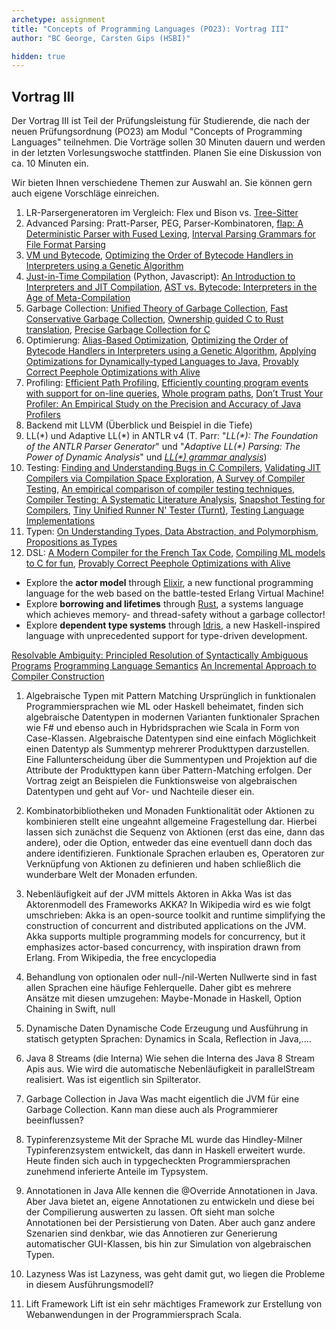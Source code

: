 ```yaml
---
archetype: assignment
title: "Concepts of Programming Languages (PO23): Vortrag III"
author: "BC George, Carsten Gips (HSBI)"

hidden: true
---
```



## Vortrag III

Der Vortrag III ist Teil der Prüfungsleistung für Studierende, die nach der neuen Prüfungsordnung (PO23) am Modul "Concepts of Programming Languages" teilnehmen. Die Vorträge sollen 30 Minuten dauern und werden in der letzten Vorlesungswoche stattfinden. Planen Sie eine Diskussion von ca. 10 Minuten ein.

Wir bieten Ihnen verschiedene Themen zur Auswahl an. Sie können gern auch eigene Vorschläge einreichen.

1.  LR-Parsergeneratoren im Vergleich: Flex und Bison vs. [Tree-Sitter](http://tree-sitter.github.io/tree-sitter/)
2.  Advanced Parsing: Pratt-Parser, PEG, Parser-Kombinatoren,
    [flap: A Deterministic Parser with Fused Lexing](https://dl.acm.org/doi/pdf/10.1145/3591269),
    [Interval Parsing Grammars for File Format Parsing](https://dl.acm.org/doi/10.1145/3591264)
3.  [VM und Bytecode](https://scholar.google.de/scholar?hl=en&as_sdt=0%2C5&as_vis=1&q=byte+code+interpreter&btnG=&oq=byte+code),
    [Optimizing the Order of Bytecode Handlers in Interpreters using a Genetic Algorithm](https://stefan-marr.de/downloads/acmsac23-huang-et-al-optimizing-the-order-of-bytecode-handlers-in-interpreters-using-a-genetic-algorithm.pdf)
4.  [Just-in-Time Compilation](https://scholar.google.de/scholar?hl=en&as_sdt=0%2C5&as_vis=1&q=Just-in-Time+Compilation&btnG=) (Python, Javascript):
    [An Introduction to Interpreters and JIT Compilation](https://stefan-marr.de/2023/09/pliss-summer-school/),
    [AST vs. Bytecode: Interpreters in the Age of Meta-Compilation](https://stefan-marr.de/downloads/oopsla23-larose-et-al-ast-vs-bytecode-interpreters-in-the-age-of-meta-compilation.pdf)
5.  Garbage Collection:
    [Unified Theory of Garbage Collection](https://scholar.google.de/scholar?hl=en&as_sdt=0%2C5&as_vis=1&q=Unified+Theory+of+Garbage+Collection&btnG=),
    [Fast Conservative Garbage Collection](https://scholar.google.de/scholar?hl=en&as_sdt=0%2C5&as_vis=1&q=Fast+Conservative+Garbage+Collection&btnG=),
    [Ownership guided C to Rust translation](https://arxiv.org/pdf/2303.10515.pdf),
    [Precise Garbage Collection for C](https://www-old.cs.utah.edu/plt/publications/ismm09-rwrf.pdf)
6.  Optimierung:
    [Alias-Based Optimization](https://dl.acm.org/doi/10.1145/277652.277670),
    [Optimizing the Order of Bytecode Handlers in Interpreters using a Genetic Algorithm](https://stefan-marr.de/downloads/acmsac23-huang-et-al-optimizing-the-order-of-bytecode-handlers-in-interpreters-using-a-genetic-algorithm.pdf),
    [Applying Optimizations for Dynamically-typed Languages to Java](https://stefan-marr.de/downloads/manlang17-grimmer-et-al-applying-optimizations-for-dynamically-typed-languages-to-java.pdf),
    [Provably Correct Peephole Optimizations with Alive](https://web.ist.utl.pt/nuno.lopes/pubs/alive-pldi15.pdf)
7.  Profiling:
    [Efficient Path Profiling](https://dl.acm.org/citation.cfm?id=243857),
    [Efficiently counting program events with support for on-line queries](https://dl.acm.org/doi/10.1145/186025.186027),
    [Whole program paths](https://dl.acm.org/doi/10.1145/301631.301678),
    [Don’t Trust Your Profiler: An Empirical Study on the Precision and Accuracy of Java Profilers](https://stefan-marr.de/downloads/mplr23-burchell-et-al-dont-trust-your-profiler.pdf)
8.  Backend mit LLVM (Überblick und Beispiel in die Tiefe)
9.  LL(\*) und Adaptive LL(\*) in ANTLR v4
    (T. Parr: "_LL(\*): The Foundation of the ANTLR Parser Generator_" und "_Adaptive LL(\*) Parsing: The Power of Dynamic Analysis_"
    und [_LL(\*) grammar analysis_](https://theantlrguy.atlassian.net/wiki/spaces/~admin/pages/524294/LL+grammar+analysis))
10. Testing:
    [Finding and Understanding Bugs in C Compilers](https://users.cs.utah.edu/~regehr/papers/pldi11-preprint.pdf),
    [Validating JIT Compilers via Compilation Space Exploration](https://connglli.github.io/pdfs/artemis_sosp23_preprint.pdf),
    [A Survey of Compiler Testing](https://software-lab.org/publications/csur2019_compiler_testing.pdf),
    [An empirical comparison of compiler testing techniques](https://xiongyingfei.github.io/papers/ICSE16.pdf),
    [Compiler Testing: A Systematic Literature Analysis](https://arxiv.org/abs/1810.02718),
    [Snapshot Testing for Compilers](https://www.cs.cornell.edu/~asampson/blog/turnt.html),
    [Tiny Unified Runner N' Tester (Turnt)](https://github.com/cucapra/turnt),
    [Testing Language Implementations](https://youtu.be/ZJUk8_k1HbY?si=Mis0l6M07vbI8Rqx)
11. Typen:
    [On Understanding Types, Data Abstraction, and Polymorphism](http://lucacardelli.name/Papers/OnUnderstanding.A4.pdf),
    [Propositions as Types](https://homepages.inf.ed.ac.uk/wadler/papers/propositions-as-types/propositions-as-types.pdf)
12. DSL:
    [A Modern Compiler for the French Tax Code](https://arxiv.org/pdf/2011.07966.pdf),
    [Compiling ML models to C for fun](https://bernsteinbear.com/blog/compiling-ml-models/),
    [Provably Correct Peephole Optimizations with Alive](https://web.ist.utl.pt/nuno.lopes/pubs/alive-pldi15.pdf)

* Explore the **actor model** through [Elixir](https://elixir-lang.org/), a new functional programming language for the web based on the battle-tested Erlang Virtual Machine!
* Explore **borrowing and lifetimes** through [Rust](https://www.rust-lang.org/), a systems language which achieves memory- and thread-safety without a garbage collector!
* Explore **dependent type systems** through [Idris](https://www.idris-lang.org/), a new Haskell-inspired language with unprecedented support for type-driven development.


[Resolvable Ambiguity: Principled Resolution of Syntactically Ambiguous Programs](https://people.kth.se/~dbro/papers/palmkvist-et-al-2021-resolvable-ambiguity.pdf)
[Programming Language Semantics](https://www.cs.nott.ac.uk/~pszgmh/123.pdf)
[An Incremental Approach to Compiler Construction](http://scheme2006.cs.uchicago.edu/11-ghuloum.pdf)




1.  Algebraische Typen mit Pattern Matching
    Ursprünglich in funktionalen Programmiersprachen wie ML oder Haskell beheimatet, finden sich algebraische Datentypen in modernen Varianten funktionaler Sprachen wie F# und ebenso auch in Hybridsprachen wie Scala in Form von Case-Klassen. Algebraische Datentypen sind eine einfach Möglichkeit einen Datentyp als Summentyp mehrerer Produkttypen darzustellen. Eine Fallunterscheidung über die Summentypen und Projektion auf die Attribute der Produkttypen kann über Pattern-Matching erfolgen.
    Der Vortrag zeigt an Beispielen die Funktionsweise von algebraischen Datentypen und geht auf Vor- und Nachteile dieser ein.

2.  Kombinatorbibliotheken und Monaden
    Funktionalität oder Aktionen zu kombinieren stellt eine ungeahnt allgemeine Fragestellung dar. Hierbei lassen sich zunächst die Sequenz von Aktionen (erst das eine, dann das andere), oder die Option, entweder das eine eventuell dann doch das andere identifizieren. Funktionale Sprachen erlauben es, Operatoren zur Verknüpfung von Aktionen zu definieren und haben schließlich die wunderbare Welt der Monaden erfunden.

3.  Nebenläufigkeit auf der JVM mittels Aktoren in Akka
    Was ist das Aktorenmodell des Frameworks AKKA? In Wikipedia wird es wie folgt umschrieben:
    Akka is an open-source toolkit and runtime simplifying the construction of concurrent and distributed applications on the JVM. Akka supports multiple programming models for concurrency, but it emphasizes actor-based concurrency, with inspiration drawn from Erlang.
    From Wikipedia, the free encyclopedia

4.  Behandlung von optionalen oder null-/nil-Werten
    Nullwerte sind in fast allen Sprachen eine häufige Fehlerquelle. Daher gibt es mehrere Ansätze mit diesen umzugehen: Maybe-Monade in Haskell, Option Chaining in Swift, null

5.  Dynamische Daten
    Dynamische Code Erzeugung und Ausführung in statisch getypten Sprachen: Dynamics in Scala, Reflection in Java,....

6.  Java 8 Streams (die Interna)
    Wie sehen die Interna des Java 8 Stream Apis aus. Wie wird die automatische Nebenläufigkeit in parallelStream realisiert. Was ist eigentlich sin Spilterator.

7.  Garbage Collection in Java
    Was macht eigentlich die JVM für eine Garbage Collection. Kann man diese auch als Programmierer beeinflussen?

8.  Typinferenzsysteme
    Mit der Sprache ML wurde das Hindley-Milner Typinferenzsystem entwickelt, das dann in Haskell erweitert wurde. Heute finden sich auch in typgecheckten Programmiersprachen zunehmend inferierte Anteile im Typsystem.

9.  Annotationen in Java
    Alle kennen die @Override Annotationen in Java. Aber Java bietet an, eigene Annotationen zu entwickeln und diese bei der Compilierung auswerten zu lassen. Oft sieht man solche Annotationen bei der Persistierung von Daten. Aber auch ganz andere Szenarien sind denkbar, wie das Annotieren zur Generierung automatischer GUI-Klassen, bis hin zur Simulation von algebraischen Typen.

10. Lazyness
    Was ist Lazyness, was geht damit gut, wo liegen die Probleme in diesem Ausführungsmodell?

11. Lift Framework
    Lift ist ein sehr mächtiges Framework zur Erstellung von Webanwendungen in der Programmiersprach Scala.

